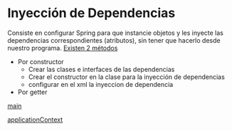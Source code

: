 # Inyección de Dependencias
Consiste en configurar Spring para que instancie objetos y les inyecte las dependencias correspondientes (atributos), sin tener que hacerlo desde nuestro programa.
[Existen 2 métodos](src/main/resources/applicationContext.xml)
- Por constructor
  - Crear las clases e interfaces de las dependencias
  - Crear el constructor en la clase para la inyección de dependencias
  - configurar en el xml la inyeccion de dependencia   
- Por getter

[main](src/main/java/dominio/App.java) 

[applicationContext](src/main/resources/applicationContext.xml)
